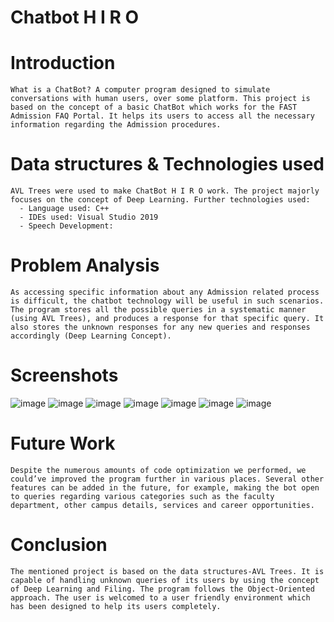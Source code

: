 # Chatbot H I R O

# Introduction
    What is a ChatBot? A computer program designed to simulate conversations with human users, over some platform. This project is based on the concept of a basic ChatBot which works for the FAST Admission FAQ Portal. It helps its users to access all the necessary information regarding the Admission procedures.
# Data structures & Technologies used
    AVL Trees were used to make ChatBot H I R O work. The project majorly focuses on the concept of Deep Learning. Further technologies used:
      - Language used: C++
      - IDEs used: Visual Studio 2019
      - Speech Development:
# Problem Analysis
    As accessing specific information about any Admission related process is difficult, the chatbot technology will be useful in such scenarios. The program stores all the possible queries in a systematic manner (using AVL Trees), and produces a response for that specific query. It also stores the unknown responses for any new queries and responses accordingly (Deep Learning Concept).

# Screenshots
![image](https://github.com/Hassanj34/ChatBot-HIRO/assets/96651621/25e33738-473e-4e53-b863-0fec1b95f90c)
![image](https://github.com/Hassanj34/ChatBot-HIRO/assets/96651621/169be989-74b8-42b7-b618-eca16af441ba)
![image](https://github.com/Hassanj34/ChatBot-HIRO/assets/96651621/4ed356d3-8a1e-4f77-9976-ac8723855f51)
![image](https://github.com/Hassanj34/ChatBot-HIRO/assets/96651621/5f151790-14fb-46a2-a655-d46ee8d2dbe8)
![image](https://github.com/Hassanj34/ChatBot-HIRO/assets/96651621/680b1ffb-c791-4388-adf3-fe2f470ece14)
![image](https://github.com/Hassanj34/ChatBot-HIRO/assets/96651621/662090ed-b768-43f3-a843-eb81013d92a4)
![image](https://github.com/Hassanj34/ChatBot-HIRO/assets/96651621/bac09449-4bad-409c-a403-15f7a61d94fc)

# Future Work
    Despite the numerous amounts of code optimization we performed, we could’ve improved the program further in various places. Several other features can be added in the future, for example, making the bot open to queries regarding various categories such as the faculty department, other campus details, services and career opportunities.

# Conclusion
    The mentioned project is based on the data structures-AVL Trees. It is capable of handling unknown queries of its users by using the concept of Deep Learning and Filing. The program follows the Object-Oriented approach. The user is welcomed to a user friendly environment which has been designed to help its users completely. 
